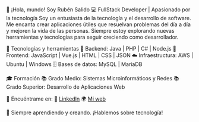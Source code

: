 👋 ¡Hola, mundo! Soy Rubén Salido
💻 FullStack Developer | Apasionado por la tecnología
Soy un entusiasta de la tecnología y el desarrollo de software. Me encanta crear aplicaciones útiles que resuelvan problemas del día a día y mejoren la vida de las personas. Siempre estoy explorando nuevas herramientas y tecnologías para seguir creciendo como desarrollador.

🚀 Tecnologías y herramientas
💾 Backend: Java | PHP | C# | Node.js
🎨 Frontend: JavaScript | Vue.js | HTML | CSS | JSON
☁️ Infraestructura: AWS | Ubuntu | Windows
🗄️ Bases de datos: MySQL | MariaDB

🎓 Formación
📚 Grado Medio: Sistemas Microinformáticos y Redes
📚 Grado Superior: Desarrollo de Aplicaciones Web

📲 Encuéntrame en:
🔗 [LinkedIn](https://www.linkedin.com/in/ruben-salido-347689236/)
🌍 [Mi web](www.rubensalido.es)

🚀 Siempre aprendiendo y creando. ¡Hablemos sobre tecnología!
